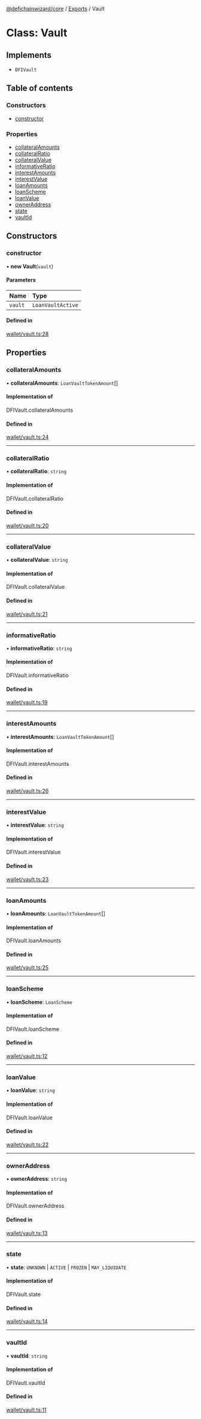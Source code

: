 [@defichainwizard/core](../README.md) / [Exports](../modules.md) / Vault

# Class: Vault

## Implements

- `DFIVault`

## Table of contents

### Constructors

- [constructor](Vault.md#constructor)

### Properties

- [collateralAmounts](Vault.md#collateralamounts)
- [collateralRatio](Vault.md#collateralratio)
- [collateralValue](Vault.md#collateralvalue)
- [informativeRatio](Vault.md#informativeratio)
- [interestAmounts](Vault.md#interestamounts)
- [interestValue](Vault.md#interestvalue)
- [loanAmounts](Vault.md#loanamounts)
- [loanScheme](Vault.md#loanscheme)
- [loanValue](Vault.md#loanvalue)
- [ownerAddress](Vault.md#owneraddress)
- [state](Vault.md#state)
- [vaultId](Vault.md#vaultid)

## Constructors

### constructor

• **new Vault**(`vault`)

#### Parameters

| Name | Type |
| :------ | :------ |
| `vault` | `LoanVaultActive` |

#### Defined in

[wallet/vault.ts:28](https://github.com/DeFiChain-Wizard/core-library-frontend/blob/8835410/src/wallet/vault.ts#L28)

## Properties

### collateralAmounts

• **collateralAmounts**: `LoanVaultTokenAmount`[]

#### Implementation of

DFIVault.collateralAmounts

#### Defined in

[wallet/vault.ts:24](https://github.com/DeFiChain-Wizard/core-library-frontend/blob/8835410/src/wallet/vault.ts#L24)

___

### collateralRatio

• **collateralRatio**: `string`

#### Implementation of

DFIVault.collateralRatio

#### Defined in

[wallet/vault.ts:20](https://github.com/DeFiChain-Wizard/core-library-frontend/blob/8835410/src/wallet/vault.ts#L20)

___

### collateralValue

• **collateralValue**: `string`

#### Implementation of

DFIVault.collateralValue

#### Defined in

[wallet/vault.ts:21](https://github.com/DeFiChain-Wizard/core-library-frontend/blob/8835410/src/wallet/vault.ts#L21)

___

### informativeRatio

• **informativeRatio**: `string`

#### Implementation of

DFIVault.informativeRatio

#### Defined in

[wallet/vault.ts:19](https://github.com/DeFiChain-Wizard/core-library-frontend/blob/8835410/src/wallet/vault.ts#L19)

___

### interestAmounts

• **interestAmounts**: `LoanVaultTokenAmount`[]

#### Implementation of

DFIVault.interestAmounts

#### Defined in

[wallet/vault.ts:26](https://github.com/DeFiChain-Wizard/core-library-frontend/blob/8835410/src/wallet/vault.ts#L26)

___

### interestValue

• **interestValue**: `string`

#### Implementation of

DFIVault.interestValue

#### Defined in

[wallet/vault.ts:23](https://github.com/DeFiChain-Wizard/core-library-frontend/blob/8835410/src/wallet/vault.ts#L23)

___

### loanAmounts

• **loanAmounts**: `LoanVaultTokenAmount`[]

#### Implementation of

DFIVault.loanAmounts

#### Defined in

[wallet/vault.ts:25](https://github.com/DeFiChain-Wizard/core-library-frontend/blob/8835410/src/wallet/vault.ts#L25)

___

### loanScheme

• **loanScheme**: `LoanScheme`

#### Implementation of

DFIVault.loanScheme

#### Defined in

[wallet/vault.ts:12](https://github.com/DeFiChain-Wizard/core-library-frontend/blob/8835410/src/wallet/vault.ts#L12)

___

### loanValue

• **loanValue**: `string`

#### Implementation of

DFIVault.loanValue

#### Defined in

[wallet/vault.ts:22](https://github.com/DeFiChain-Wizard/core-library-frontend/blob/8835410/src/wallet/vault.ts#L22)

___

### ownerAddress

• **ownerAddress**: `string`

#### Implementation of

DFIVault.ownerAddress

#### Defined in

[wallet/vault.ts:13](https://github.com/DeFiChain-Wizard/core-library-frontend/blob/8835410/src/wallet/vault.ts#L13)

___

### state

• **state**: `UNKNOWN` \| `ACTIVE` \| `FROZEN` \| `MAY_LIQUIDATE`

#### Implementation of

DFIVault.state

#### Defined in

[wallet/vault.ts:14](https://github.com/DeFiChain-Wizard/core-library-frontend/blob/8835410/src/wallet/vault.ts#L14)

___

### vaultId

• **vaultId**: `string`

#### Implementation of

DFIVault.vaultId

#### Defined in

[wallet/vault.ts:11](https://github.com/DeFiChain-Wizard/core-library-frontend/blob/8835410/src/wallet/vault.ts#L11)
